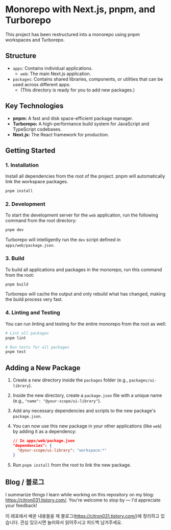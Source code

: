 # Monorepo with Next.js, pnpm, and Turborepo

This project has been restructured into a monorepo using pnpm workspaces and Turborepo.

## Structure

- `apps`: Contains individual applications.
  - `web`: The main Next.js application.
- `packages`: Contains shared libraries, components, or utilities that can be used across different apps.
  - (This directory is ready for you to add new packages.)

## Key Technologies

- **pnpm:** A fast and disk space-efficient package manager.
- **Turborepo:** A high-performance build system for JavaScript and TypeScript codebases.
- **Next.js:** The React framework for production.

## Getting Started

### 1. Installation

Install all dependencies from the root of the project. pnpm will automatically link the workspace packages.

```bash
pnpm install
```

### 2. Development

To start the development server for the `web` application, run the following command from the root directory:

```bash
pnpm dev
```

Turborepo will intelligently run the `dev` script defined in `apps/web/package.json`.

### 3. Build

To build all applications and packages in the monorepo, run this command from the root:

```bash
pnpm build
```

Turborepo will cache the output and only rebuild what has changed, making the build process very fast.

### 4. Linting and Testing

You can run linting and testing for the entire monorepo from the root as well:

```bash
# Lint all packages
pnpm lint

# Run tests for all packages
pnpm test
```

## Adding a New Package

1.  Create a new directory inside the `packages` folder (e.g., `packages/ui-library`).
2.  Inside the new directory, create a `package.json` file with a unique name (e.g., `"name": "@your-scope/ui-library"`).
3.  Add any necessary dependencies and scripts to the new package's `package.json`.
4.  You can now use this new package in your other applications (like `web`) by adding it as a dependency:

    ```json
    // In apps/web/package.json
    "dependencies": {
      "@your-scope/ui-library": "workspace:*"
    }
    ```

5.  Run `pnpm install` from the root to link the new package.

## Blog / 블로그

I summarize things I learn while working on this repository on my blog: https://citron031.tistory.com/.
You're welcome to stop by — I'd appreciate your feedback!

이 레포에서 배운 내용들을 제 블로그(https://citron031.tistory.com/)에 정리하고 있습니다. 관심 있으시면 놀러와서 읽어주시고 피드백 남겨주세요.
